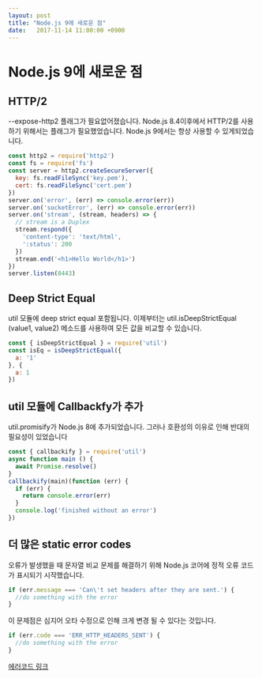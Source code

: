 ```yaml
---
layout: post
title: "Node.js 9에 새로운 점"
date:   2017-11-14 11:00:00 +0900
---
```


Node.js 9에 새로운 점
====================

HTTP/2
------

--expose-http2 플래그가 필요없어졌습니다.
Node.js 8.4이후에서 HTTP/2를 사용하기 위해서는 플래그가 필요했었습니다. Node.js 9에서는 항상 사용할 수 있게되었습니다.

```js
const http2 = require('http2')
const fs = require('fs')
const server = http2.createSecureServer({
  key: fs.readFileSync('key.pem'),
  cert: fs.readFileSync('cert.pem')
})
server.on('error', (err) => console.error(err))
server.on('socketError', (err) => console.error(err))
server.on('stream', (stream, headers) => {
  // stream is a Duplex
  stream.respond({
    'content-type': 'text/html',
    ':status': 200
  })
  stream.end('<h1>Hello World</h1>')
})
server.listen(8443)
```

Deep Strict Equal
-----------------

util 모듈에 deep strict equal 포함됩니다.
이제부터는 util.isDeepStrictEqual (value1, value2) 메소드를 사용하여 모든 값을 비교할 수 있습니다.

```js
const { isDeepStrictEqual } = require('util')
const isEq = isDeepStrictEqual({
  a: '1'
}, {
  a: 1
})
```

util 모듈에 Callbackfy가 추가
---------------------------

util.promisify가 Node.js 8에 추가되었습니다. 그러나 호환성의 이유로 인해 반대의 필요성이 있었습니다

```js
const { callbackify } = require('util')
async function main () {
  await Promise.resolve()
}
callbackify(main)(function (err) {
  if (err) {
    return console.error(err)
  }
  console.log('finished without an error')
})
```

더 많은 static error codes
-------------------------

오류가 발생했을 때 문자열 비교 문제를 해결하기 위해 Node.js 코어에 정적 오류 코드가 표시되기 시작했습니다.

```js
if (err.message === 'Can\'t set headers after they are sent.') {
  //do something with the error
}
```

이 문제점은 심지어 오타 수정으로 인해 크게 변경 될 수 있다는 것입니다.

```js
if (err.code === 'ERR_HTTP_HEADERS_SENT') {
  //do something with the error
}
```

[에러코드 링크](https://nodejs.org/api/errors.html#errors_node_js_error_codes)
